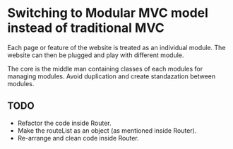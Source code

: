 # Switching to Modular MVC model instead of traditional MVC

Each page or feature of the website is treated as an individual module. The website can then be plugged and play with different module.

The core is the middle man containing classes of each modules for managing modules. Avoid duplication and create standazation between modules.

## TODO

- Refactor the code inside Router.
- Make the routeList as an object (as mentioned inside Router).
- Re-arrange and clean code inside Router.
